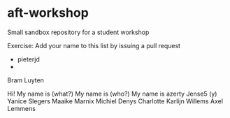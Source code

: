 # aft-workshop
Small sandbox repository for a student workshop

Exercise: Add your name to this list by issuing a pull request
- pieterjd
- 

Bram Luyten

Hi! My name is (what?)
My name is (who?)
My name is
azerty
Jense5 (y)
Yanice Slegers
Maaike 
Marnix Michiel Denys
Charlotte
Karlijn Willems
Axel Lemmens

